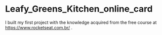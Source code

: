 # Leafy_Greens_Kitchen_online_card
I built my first project with the knowledge acquired from the free course at https://www.rocketseat.com.br/ .

